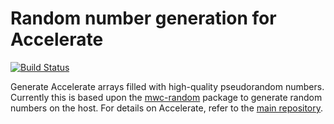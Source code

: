 Random number generation for Accelerate
=======================================

[![Build Status](https://travis-ci.org/tmcdonell/mwc-random-accelerate.svg?branch=master)](https://travis-ci.org/tmcdonell/mwc-random-accelerate)

Generate Accelerate arrays filled with high-quality pseudorandom numbers.
Currently this is based upon the [mwc-random][mwc-random] package to generate
random numbers on the host. For details on Accelerate, refer to the [main
repository][accelerate].

  [accelerate]:         https://github.com/AccelerateHS/accelerate
  [mwc-random]:         http://hackage.haskell.org/package/mwc-random

